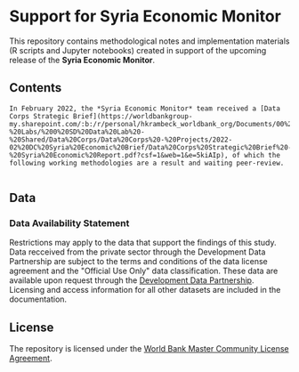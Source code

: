 # Support for Syria Economic Monitor

This repository contains methodological notes and implementation materials (R scripts and Jupyter notebooks) created in support of the upcoming release of the **Syria Economic Monitor**.

## Contents

```{important}
In February 2022, the *Syria Economic Monitor* team received a [Data Corps Strategic Brief](https://worldbankgroup-my.sharepoint.com/:b:/r/personal/hkrambeck_worldbank_org/Documents/00%20-%20Labs/%200%20SD%20Data%20Lab%20-%20Shared/Data%20Corps/Data%20Corps%20-%20Projects/2022-02%20DC%20Syria%20Economic%20Brief/Data%20Corps%20Strategic%20Brief%20-%20Syria%20Economic%20Report.pdf?csf=1&web=1&e=5kiAIp), of which the following working methodologies are a result and waiting peer-review.
```

```{tableofcontents}
```

## Data

### Data Availability Statement

Restrictions may apply to the data that support the findings of this study. Data recceived from the private sector through the Development Data Partnership are subject to the terms and conditions of the data license agreement and the "Official Use Only" data classification. These data are available upon request through the [Development Data Partnership](https://datapartnership.org). Licensing and access information for all other datasets are included in the documentation. 

## License

The repository is licensed under the [World Bank Master Community License Agreement](LICENSE.md).

